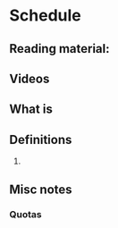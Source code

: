 # Schedule

## Reading material:

## Videos

## What is 

## Definitions
1. 

## Misc notes

### 

### Quotas

